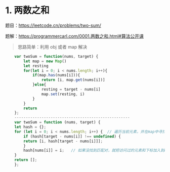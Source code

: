 # 1. 两数之和

题目：https://leetcode.cn/problems/two-sum/

题解：https://programmercarl.com/0001.两数之和.html#算法公开课

> 思路简单：利用 obj 或者 map 解决 


```js
    var twoSum = function(nums, target) {
        let map = new Map()
        let resting 
        for(let i = 0; i < nums.length; i++){
            if(map.has(nums[i])){
                return [i, map.get(nums[i])]
            }else{
                resting = target - nums[i]
                map.set(resting, i)
            }
        }
        return 
    };
    ---------------------------------------------------
    var twoSum = function (nums, target) {
    let hash = {};
    for (let i = 0; i < nums.length; i++) {  // 遍历当前元素，并在map中寻找是否有匹配的key
        if (hash[target - nums[i]] !== undefined) {
        return [i, hash[target - nums[i]]];
        }
        hash[nums[i]] = i;   // 如果没找到匹配对，就把访问过的元素和下标加入到map中
    }
    return [];
    };
```